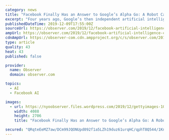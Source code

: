 ```yaml
---
category: news
title: "Facebook Finally Has an Answer to Google’s Alpha Go: A Robot Card Player"
excerpt: "Four years ago, Google’s then independent artificial intelligence (AI) arm, DeepMind Technologies, stunned the world when its robot chess player, AlphaGo, defeated the world’s best players of the board game Go—by a far margin. Now, Google’s big ..."
publishedDateTime: 2019-12-09T17:55:00Z
sourceUrl: https://observer.com/2019/12/facebook-artificial-intelligence-card-game-hanabi-robot-google-alphago/
ampUrl: https://observer.com/2019/12/facebook-artificial-intelligence-card-game-hanabi-robot-google-alphago/amp/
cdnAmpUrl: https://observer-com.cdn.ampproject.org/c/s/observer.com/2019/12/facebook-artificial-intelligence-card-game-hanabi-robot-google-alphago/amp/
type: article
quality: 43
heat: 43
published: false

provider:
  name: Observer
  domain: observer.com

topics:
  - AI
  - Facebook AI

images:
  - url: https://nyoobserver.files.wordpress.com/2019/12/gettyimages-1037777652.jpg?quality=80&amp;w=1200&amp;strip
    width: 4088
    height: 2706
    title: "Facebook Finally Has an Answer to Google’s Alpha Go: A Robot Card Player"

secured: "QRqteEeMZ7aw/DCm99JQONUpd092f1a5LZh19duz61urqHC/qphT8Q544/1KnSvh6hBbShX66X/u0nG94t1cyCWQ2UFnU9Af6VV8uIrw1yvLRr4NOGMqUxgOuIz5iuyD1Ovi7meRGKWpNMOVCAes9lUPar91ejrzR/QwDmYlfOSltZWfl8HyoeA1Uem+/Y44I6z9rSD0yY1eyNrC0SxjJvOF/rn8ZeAo5VzC5SkL6a22PA2Mjk24PZt2gCQXuQkxjpUF/V43Of5DCeZsKQYKUg==;Qi+/VeZ3lZbVUQNtElYSNw=="
---
```


